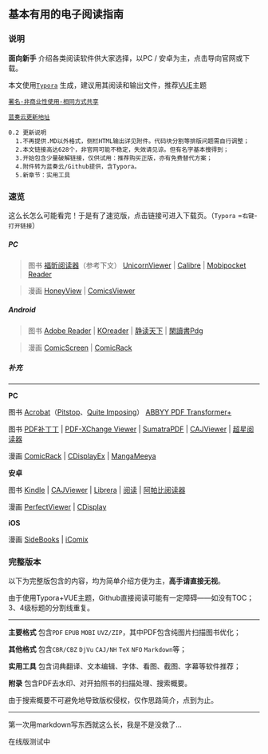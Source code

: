 ## 基本有用的电子阅读指南



### 说明

**面向新手**	介绍各类阅读软件供大家选择，以PC / 安卓为主，点击导向官网或下载。

本文使用[`Typora`](https://www.typora.io/)  生成，建议用其阅读和输出文件，推荐[VUE](http://theme.typora.io/theme/Vue/)主题

[`署名-非商业性使用-相同方式共享`](http://creativecommons.net.cn/licenses/licenses_exp/)

[`蓝奏云更新地址`](https://www.lanzous.com/b597086)

```
0.2 更新说明
  1.不再提供.MD以外格式，侧栏HTML输出详见附件。代码块分割等排版问题需自行调整；
  2.本文链接高达628个，非官网可能不稳定，失效请见谅。但有名字基本搜得到；
  3.开始包含少量破解链接，仅供试用：推荐购买正版，亦有免费替代方案；
  4.附件转为蓝奏云/Github提供，含Typora。
  5.新章节：实用工具
```



### 速览     

这么长怎么可能看完！于是有了速览版，点击链接可进入下载页。（`Typora` =`右键`-`打开链接`）

##### PC

> 图书	[福昕阅读器](https://www.foxitsoftware.cn/products/reader/)（参考下文）	[UnicornViewer](https://www.lanzous.com/i3zqntg) | [Calibre](https://calibre-ebook.com/) | [Mobipocket Reader](http://www.skycn.com/soft/appid/28141.html)

> 漫画	[HoneyView](http://www.bandisoft.com/honeyview/) | [ComicsViewer](http://www.cnblogs.com/stronghorse/)

##### Android

> 图书	[Adobe Reader](https://www.coolapk.com/apk/com.adobe.reader) | [KOreader](https://github.com/koreader/koreader/wiki/KOReader%E7%BB%B4%E5%9F%BA) | [静读天下](https://www.coolapk.com/apk/com.flyersoft.moonreaderp) | [閑讀書Pdg](https://www.lanzous.com/i3zqnkh)

> 漫画	[ComicScreen](https://play.google.com/store/apps/details?id=com.viewer.comicscreen) | [ComicRack](https://play.google.com/store/apps/details?id=com.cyo.comicrack.viewer.free)



##### 补充

------

**PC**

图书	[Acrobat](https://pan.baidu.com/s/1MhHNS1ixn5ijj1hwWh4PGQ)（[Pitstop](http://www.52read.org/forum.php?mod=viewthread&tid=687)、[Quite Imposing](http://www.cnprint.org/bbs/thread/77/285247/)）	[ABBYY PDF Transformer+](https://www.52pojie.cn/thread-831415-1-1.html)

图书	[PDF补丁丁](https://pdfpatcher.cnblogs.com/) | [PDF-XChange Viewer](https://www.tracker-software.com/product/pdf-xchange-viewer)  | [SumatraPDF](https://www.sumatrapdfreader.org/free-pdf-reader.html) | [CAJViewer](http://cajviewer.cnki.net/) | [超星阅读器](http://ssreader.chaoxing.com/)

漫画	[ComicRack](http://comicrack.cyolito.com/) | [CDisplayEx](http://www.cdisplayex.com/) | [MangaMeeya](http://soft.onlinedown.net/soft/1150480.htm)

**安卓**

图书	[Kindle](https://www.amazon.cn/gp/digital/fiona/kcp-landing-page/) | [CAJViewer](http://cajviewer.cnki.net/) | [Librera](https://librera.mobi/) | [阅读](https://www.coolapk.com/apk/com.gedoor.monkeybook) | [阿帕比阅读器](http://www.apabi.cn/download/)

漫画	[PerfectViewer](https://soft.shouji.com.cn/down/21244.html) | [CDisplay](https://play.google.com/store/apps/details?id=com.progdigy.cdisplay.free)

**iOS**

漫画	[SideBooks](https://itunes.apple.com/cn/app/sidebooks/id409777225) | [iComix](https://itunes.apple.com/cn/app/icomix/id524751752)



### 完整版本

以下为完整版包含的内容，均为简单介绍方便为主，**高手请直接无视**。

由于使用Typora+VUE主题，Github直接阅读可能有一定障碍——如没有TOC；3、4级标题的分割线重复。

------

**主要格式** 包含`PDF`	`EPUB`	`MOBI`	`UVZ/ZIP`，其中PDF包含纯图片扫描图书优化；

**其他格式** 包含`CBR/CBZ`	`DjVu`	`CAJ/NH`	`TeX`	`NFO`	`Markdown`等；

**实用工具** 包含词典翻译、文本编辑、字体、看图、截图、字幕等软件推荐；

**附录** 包含PDF去水印、对开拍照书的扫描处理、搜索概要。

由于搜索概要不可避免地导致版权侵权，仅作思路简介，点到为止。

------

第一次用markdown写东西就这么长，我是不是没救了…

在线版测试中
